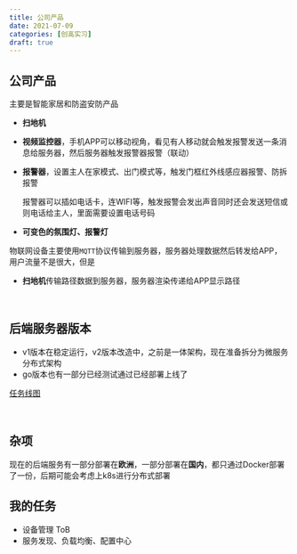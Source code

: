 ```yaml
---
title: 公司产品
date: 2021-07-09
categories: [创高实习]
draft: true
---
```


## 公司产品

主要是智能家居和防盗安防产品

- **扫地机**

- **视频监控器**，手机APP可以移动视角，看见有人移动就会触发报警发送一条消息给服务器，然后服务器触发报警器报警（联动）

- **报警器**，设置主人在家模式、出门模式等，触发门框红外线感应器报警、防拆报警

    报警器可以插如电话卡，连WIFI等，触发报警会发出声音同时还会发送短信或则电话给主人，里面需要设置电话号码

-  **可变色的氛围灯、报警灯**

物联网设备主要使用`MQTT`协议传输到服务器，服务器处理数据然后转发给APP，用户流量不是很大，但是

- **扫地机**传输路径数据到服务器，服务器渲染传递给APP显示路径

​    

## 后端服务器版本

- v1版本在稳定运行，v2版本改造中，之前是一体架构，现在准备拆分为微服务分布式架构
- go版本也有一部分已经测试通过已经部署上线了

[任务线图](https://chuangoaiot.feishu.cn/mindnotes/bmncnR8R6pzprfTLVhzsEVx0SGg#mindmap)

​    

## 杂项

现在的后端服务有一部分部署在**欧洲**，一部分部署在**国内**，都只通过Docker部署了一份，后期可能会考虑上k8s进行分布式部署



## 我的任务

- 设备管理 ToB
- 服务发现、负载均衡、配置中心
